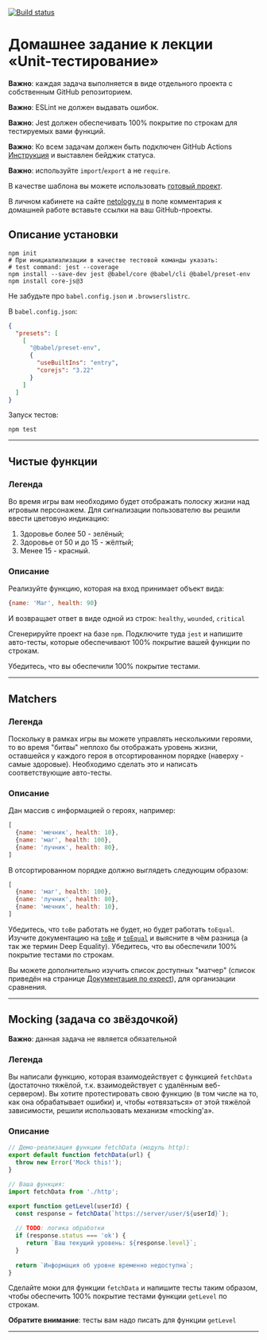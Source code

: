 [![Build status](https://ci.appveyor.com/api/projects/status/na9kk9c7ejh91jf1?svg=true)](https://ci.appveyor.com/project/romiraxp/js-unit-tests)

# Домашнее задание к лекции «Unit-тестирование»

**Важно**: каждая задача выполняется в виде отдельного проекта с собственным GitHub репозиторием.

**Важно**: ESLint не должен выдавать ошибок.

**Важно**: Jest должен обеспечивать 100% покрытие по строкам для тестируемых вами функций.

**Важно**: Ко всем задачам должен быть подключен GitHub Actions [Инструкция](https://disk.360.yandex.ru/i/OCU8y022i92XdA) и выставлен бейджик статуса.

**Важно**: используйте `import`/`export` а не `require`.

В качестве шаблона вы можете использовать [готовый проект](/ci-template).

В личном кабинете на сайте [netology.ru](http://netology.ru/) в поле комментария к домашней работе вставьте ссылки на ваш GitHub-проекты.

## Описание установки

```shell
npm init
# При инициалиализации в качестве тестовой команды указать:
# test command: jest --coverage
npm install --save-dev jest @babel/core @babel/cli @babel/preset-env
npm install core-js@3
```

Не забудьте про `babel.config.json` и `.browserslistrc`.

В `babel.config.json`:
```json
{
  "presets": [
    [
      "@babel/preset-env",
      {
        "useBuiltIns": "entry",
        "corejs": "3.22"
      }
    ]
  ]
}

```

Запуск тестов:
```shell
npm test
```

---

## Чистые функции

### Легенда

Во время игры вам необходимо будет отображать полоску жизни над игровым персонажем. Для сигнализации пользователю вы решили ввести цветовую индикацию:
1. Здоровье более 50 - зелёный;
1. Здоровье от 50 и до 15 - жёлтый;
1. Менее 15 - красный.

### Описание

Реализуйте функцию, которая на вход принимает объект вида:
```javascript
{name: 'Маг', health: 90}
```
И возвращает ответ в виде одной из строк: `healthy`, `wounded`, `critical`

Сгенерируйте проект на базе `npm`. Подключите туда `jest` и напишите авто-тесты, которые обеспечивают 100% покрытие вашей функции по строкам.

Убедитесь, что вы обеспечили 100% покрытие тестами.

---

## Matchers

### Легенда

Поскольку в рамках игры вы можете управлять несколькими героями, то во время "битвы" неплохо бы отображать уровень жизни, оставшейся у каждого героя в отсортированном порядке (наверху - самые здоровые). Необходимо сделать это и написать соответствующие авто-тесты.

### Описание

Дан массив с информацией о героях, например:
```javascript
[
  {name: 'мечник', health: 10},
  {name: 'маг', health: 100},
  {name: 'лучник', health: 80},
]
```
В отсортированном порядке должно выглядеть следующим образом:
```javascript
[
  {name: 'маг', health: 100},
  {name: 'лучник', health: 80},
  {name: 'мечник', health: 10},
]
```

Убедитесь, что `toBe` работать не будет, но будет работать `toEqual`. Изучите документацию на [`toBe`](https://jestjs.io/docs/en/expect#tobevalue) и [`toEqual`](https://jestjs.io/docs/en/expect#toequalvalue) и выясните в чём разница (а так же термин Deep Equality). Убедитесь, что вы обеспечили 100% покрытие тестами по строкам.

Вы можете дополнительно изучить список доступных "матчер" (список приведён на странице [Документация по expect](https://jestjs.io/docs/ru/expect)), для организации сравнения.

---

## Mocking (задача со звёздочкой)

**Важно**: данная задача не является обязательной 

### Легенда

Вы написали функцию, которая взаимодействует с функцией `fetchData` (достаточно тяжёлой, т.к. взаимодействует с удалённым веб-сервером). Вы хотите протестировать свою функцию (в том числе на то, как она обрабатывает ошибки) и, чтобы «отвязаться» от этой тяжёлой зависимости, решили использовать механизм «mocking'а».

### Описание

```javascript
// Демо-реализация функции fetchData (модуль http):
export default function fetchData(url) {
  throw new Error('Mock this!');
}
```

```javascript
// Ваша функция:
import fetchData from './http';

export function getLevel(userId) {
  const response = fetchData(`https://server/user/${userId}`);
  
  // TODO: логика обработки
  if (response.status === 'ok') {
     return `Ваш текущий уровень: ${response.level}`; 
  }
  
  return `Информация об уровне временно недоступна`;
}
```

Сделайте моки для функции `fetchData` и напишите тесты таким образом, чтобы обеспечить 100% покрытие тестами функции `getLevel` по строкам.

**Обратите внимание**: тесты вам надо писать для функции `getLevel`

---
